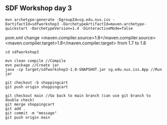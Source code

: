 ## SDF Workshop day 3

```
mvn archetype:generate -DgroupId=sg.edu.nus.iss -DartifactId=sdfworkshop3 -DarchetypeArtifactId=maven-archetype-quickstart -DarchetypeVersion=1.4 -DinteractiveMode=false
```

pom.xml change
<maven.compiler.source>1.8</maven.compiler.source>
<maven.compiler.target>1.8</maven.compiler.target>
from 1.7 to 1.8

```
cd sdfworkshop3
```

```
mvn clean compile //Compile
mvn package //Create jar
java -cp target/sdfworkshop3-1.0-SNAPSHOT.jar sg.edu.nus.iss.App //Run jar
```

```
git checkout -b shoppingcart
git push origin shoppingcart
```

```
git checkout main //Go back to main branch (can use git branch to double check)
git merge shoppingcart
git add .
git commit -m "message"
git push origin main
```
